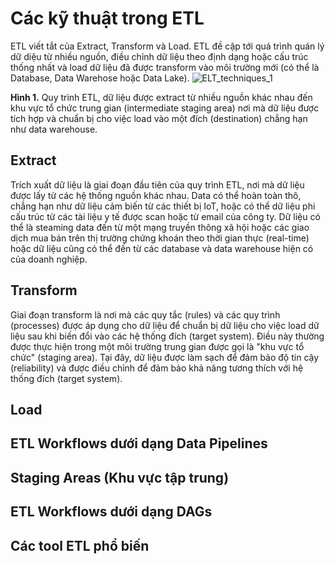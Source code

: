 # Các kỹ thuật trong ETL 
ETL viết tắt của Extract, Transform và Load. ETL đề cập tới quá trình quán lý dữ diệu từ nhiều nguồn, điều chỉnh dữ liệu theo định dạng hoặc cấu trúc thống nhất và load dữ liệu đã được transform vào môi trường mới (có thể là Database, Data Warehose hoặc Data Lake).
![ELT_techniques_1](https://user-images.githubusercontent.com/103992475/202216380-35fa6f1a-e0b3-4213-a45d-d2ad51bb96b5.png)

**Hình 1.** Quy trình ETL, dữ liệu được extract từ nhiều nguồn khác nhau đến khu vực tổ chức trung gian (intermediate staging area) nơi mà dữ liệu được tích hợp và chuẩn bị cho việc load vào một đích (destination) chẳng hạn như data warehouse. 

## Extract 
Trích xuất dữ liệu là giai đoạn đầu tiên của quy trình ETL, nơi mà dữ liệu được lấy từ các hệ thống nguồn khác nhau. Data có thể hoàn toàn thô, chẳng hạn như dữ liệu cảm biến từ các thiết bị IoT, hoặc có thể dữ liệu phi cấu trúc từ các tài liệu y tế được scan hoặc từ email của công ty. Dữ liệu có thể là steaming data đến từ một mạng truyền thông xã hội hoặc các giao dịch mua bán trên thị trường chứng khoán theo thời gian thực (real-time) hoặc dữ liệu cũng có thể đến từ các database và data warehouse hiện có của doanh nghiệp. 

## Transform 
Giai đoạn transform là nơi mà các quy tắc (rules) và các quy trình (processes) được áp dụng cho dữ liệu để chuẩn bị dữ liệu cho việc load dữ liệu sau khi biến đổi vào các hệ thống đích (target system). Điều này thường được thực hiện trong một môi trường trung gian được gọi là "khu vực tổ chức" (staging area). Tại đây, dữ liệu được làm sạch để đảm bảo độ tin cậy (reliability) và được điều chỉnh để đảm bảo khả năng tương thích với hệ thống đích (target system).

## Load 
## ETL Workflows dưới dạng Data Pipelines 
## Staging Areas (Khu vực tập trung)
## ETL Workflows dưới dạng DAGs
## Các tool ETL phổ biến 

